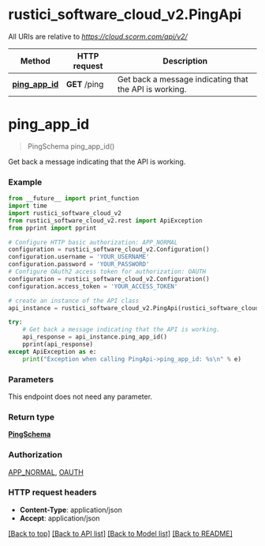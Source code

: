 # rustici_software_cloud_v2.PingApi

All URIs are relative to *https://cloud.scorm.com/api/v2/*

Method | HTTP request | Description
------------- | ------------- | -------------
[**ping_app_id**](PingApi.md#ping_app_id) | **GET** /ping | Get back a message indicating that the API is working.


# **ping_app_id**
> PingSchema ping_app_id()

Get back a message indicating that the API is working.

### Example
```python
from __future__ import print_function
import time
import rustici_software_cloud_v2
from rustici_software_cloud_v2.rest import ApiException
from pprint import pprint

# Configure HTTP basic authorization: APP_NORMAL
configuration = rustici_software_cloud_v2.Configuration()
configuration.username = 'YOUR_USERNAME'
configuration.password = 'YOUR_PASSWORD'
# Configure OAuth2 access token for authorization: OAUTH
configuration = rustici_software_cloud_v2.Configuration()
configuration.access_token = 'YOUR_ACCESS_TOKEN'

# create an instance of the API class
api_instance = rustici_software_cloud_v2.PingApi(rustici_software_cloud_v2.ApiClient(configuration))

try:
    # Get back a message indicating that the API is working.
    api_response = api_instance.ping_app_id()
    pprint(api_response)
except ApiException as e:
    print("Exception when calling PingApi->ping_app_id: %s\n" % e)
```

### Parameters
This endpoint does not need any parameter.

### Return type

[**PingSchema**](PingSchema.md)

### Authorization

[APP_NORMAL](../README.md#APP_NORMAL), [OAUTH](../README.md#OAUTH)

### HTTP request headers

 - **Content-Type**: application/json
 - **Accept**: application/json

[[Back to top]](#) [[Back to API list]](../README.md#documentation-for-api-endpoints) [[Back to Model list]](../README.md#documentation-for-models) [[Back to README]](../README.md)

